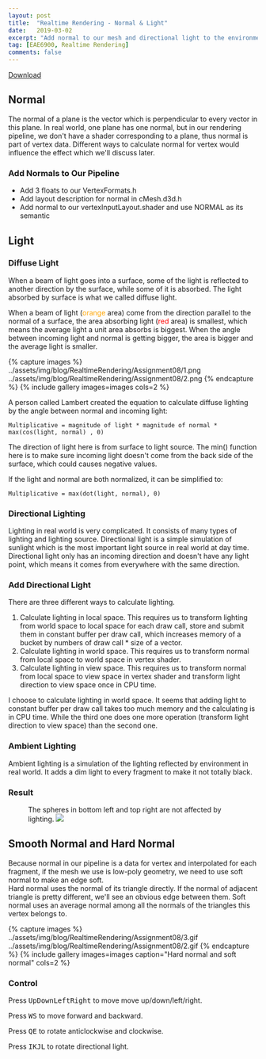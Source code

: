 ```yaml
---
layout: post
title:  "Realtime Rendering - Normal & Light"
date:   2019-03-02
excerpt: "Add normal to our mesh and directional light to the environment"
tag: [EAE6900, Realtime Rendering]
comments: false
---
```


 <div markdown="0"><a href="https://drive.google.com/open?id=1ZyPRUs3394yYWSIcCTOPJpCQ7wOgzk0Q" class="btn btn-info">Download</a></div>

## Normal
The normal of a plane is the vector which is perpendicular to every vector in this plane. In real world, one plane has one normal, but in our rendering pipeline, we don't have a shader corresponding to a plane, thus normal is part of vertex data. Different ways to calculate normal for vertex would influence the effect which we'll discuss later.

### Add Normals to Our Pipeline
* Add 3 floats to our VertexFormats.h
* Add layout description for normal in cMesh.d3d.h
* Add normal to our vertexInputLayout.shader and use NORMAL as its semantic

## Light
### Diffuse Light
When a beam of light goes into a surface, some of the light is reflected to another direction by the surface, while some of it is absorbed. The light absorbed by surface is what we called diffuse light.

When a beam of light (<span style="color:orange">orange</span> area) come from the direction parallel to the normal of a surface, the area absorbing light (<span style="color:red">red</span> area) is smallest, which means the average light a unit area absorbs is biggest. When the angle between incoming light and normal is getting bigger, the area is bigger and the average light is smaller. 

{% capture images %}
    ../assets/img/blog/RealtimeRendering/Assignment08/1.png
    ../assets/img/blog/RealtimeRendering/Assignment08/2.png
{% endcapture %}
{% include gallery images=images cols=2 %}

A person called Lambert created the equation to calculate diffuse lighting by the angle between normal and incoming light:

`Multiplicative = magnitude of light * magnitude of normal * max(cos(light, normal) , 0)`

The direction of light here is from surface to light source. The min() function here is to make sure incoming light doesn't come from the back side of the surface, which could causes negative values.

If the light and normal are both normalized, it can be simplified to:

`Multiplicative = max(dot(light, normal), 0)`

### Directional Lighting

Lighting in real world is very complicated. It consists of many types of lighting and lighting source. Directional light is a simple simulation of sunlight which is the most important light source in real world at day time. Directional light only has an incoming direction and doesn't have any light point, which means it comes from everywhere with the same direction.

### Add Directional Light
There are three different ways to calculate lighting.
1. Calculate lighting in local space. This requires us to transform lighting from world space to local space for each draw call, store and submit them in constant buffer per draw call, which increases memory of a bucket by numbers of draw call * size of a vector.
2. Calculate lighting in world space. This requires us to transform normal from local space to world space in vertex shader.
3. Calculate lighting in view space. This requires us to transform normal from local space to view space in vertex shader and transform light direction to view space once in CPU time.

I choose to calculate lighting in world space. It seems that adding light to constant buffer per draw call takes too much memory and the calculating is in CPU time. While the third one does one more operation (transform light direction to view space) than the second one.

### Ambient Lighting
Ambient lighting is a simulation of the lighting reflected by environment in real world. It adds a dim light to every fragment to make it not totally black.

### Result
<figure>
    The spheres in bottom left and top right are not affected by lighting.
	<a href="    ../assets/img/blog/RealtimeRendering/Assignment08/1.gif"><img src="    ../assets/img/blog/RealtimeRendering/Assignment08/1.gif"></a>
</figure>

## Smooth Normal and Hard Normal
Because normal in our pipeline is a data for vertex and interpolated for each fragment, if the mesh we use is low-poly geometry, we need to use soft normal to make an edge soft.  
Hard normal uses the normal of its triangle directly. If the normal of adjacent triangle is pretty different, we'll see an obvious edge between them. Soft normal uses an average normal among all the normals of the triangles this vertex belongs to.

{% capture images %}
    ../assets/img/blog/RealtimeRendering/Assignment08/3.gif
    ../assets/img/blog/RealtimeRendering/Assignment08/2.gif
{% endcapture %}
{% include gallery images=images caption="Hard normal and soft normal" cols=2 %}

### Control
Press <kbd>Up</kbd><kbd>Down</kbd><kbd>Left</kbd><kbd>Right</kbd> to move move up/down/left/right.

Press <kbd>W</kbd><kbd>S</kbd> to move forward and backward.

Press <kbd>Q</kbd><kbd>E</kbd> to rotate anticlockwise and clockwise.

Press <kbd>I</kbd><kbd>K</kbd><kbd>J</kbd><kbd>L</kbd> to rotate directional light.

